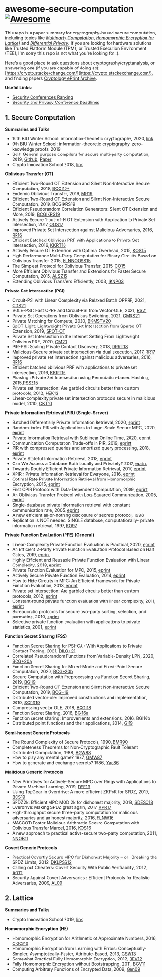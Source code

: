 # awesome-secure-computation [![Awesome](https://awesome.re/badge.svg)](https://awesome.re)

This repo is a paper summary for cryptography-based secure computation, including topics like [*Multiparty Computation*](https://en.wikipedia.org/wiki/Secure_multi-party_computation), [*Homomorphic Encryption (or Lattice)*](https://en.wikipedia.org/wiki/Homomorphic_encryption) and [*Differential Privacy*](https://en.wikipedia.org/wiki/Differential_privacy). If you are looking for hardware solutions like Trusted Platform Module (TPM), or Trusted Execution Environment (TEE), I'm sorry this repo is not what you're looking for :(.

Here's a good place to ask questions about cryptography/cryptanalysis, or answering one (if you are capable of doing so): [https://crypto.stackexchange.com/](https://crypto.stackexchange.com/), and finding papers [Cryptology ePrint Archive](https://eprint.iacr.org/).

**Useful Links**:

- [Security Conferences Ranking](http://faculty.cs.tamu.edu/guofei/sec_conf_stat.htm)
- [Security and Privacy Conference Deadlines](https://sec-deadlines.github.io/)



## 1. Secure Computation

**Summaries and Talks**

- 10th BIU Winter School: information-theoretic cryptography, 2020, [link](https://cyber.biu.ac.il/event/the-10th-biu-winter-school-on-cryptography/)
- 9th BIU Winter School: information-theoretic cryptography: zero-knowledge proofs, 2019
- SoK: General purpose compilers for secure multi-party computation, 2019, [Github](https://github.com/MPC-SoK/frameworks), [Paper](https://ieeexplore.ieee.org/abstract/document/8835312)
- Crypto Innovation School 2018, [link](https://crypto.sjtu.edu.cn/cis2018/)



**Oblivious Transfer (OT)**

- Efficient Two-Round OT Extension and Silent Non-Interactive Secure Computation, 2019, [BCGI19+](https://eprint.iacr.org/2019/1159)
- Endemic Oblivious Transfer, 2019, [MR19](https://eprint.iacr.org/2019/706)
- Efficient Two-Round OT Extension and Silent Non-Interactive Secure Computation, 2019, [BCGIKRS19](https://eprint.iacr.org/2019/1159)
- Efficient Pseudorandom Correlation Generators: Silent OT Extension and More, 2019, [BCGIKRS19](https://eprint.iacr.org/2019/448)
- Actively Secure 1-out-of-N OT Extension with Application to Private Set Intersection, 2017, [OOS17](https://eprint.iacr.org/2016/933)
- Improved Private Set Intersection against Malicious Adversaries, 2016, [RR16](https://eprint.iacr.org/2016/746)
- Efficient Batched Oblivious PRF with Applications to Private Set Intersection, 2016, [KKRT16](https://eprint.iacr.org/2016/799)
- Actively Secure OT Extension with Optimal Overhead, 2015, [KOS15](https://eprint.iacr.org/2015/546)
- High Performance Multi-Party Computation for Binary Circuits Based on Oblivious Transfer, 2015, [BLNNOOSS15](https://eprint.iacr.org/2015/472)
- The Simplest Protocol for Oblivious Transfer, 2015, [CO15](https://eprint.iacr.org/2015/267)
- More Efficient Oblivious Transfer and Extensions for Faster Secure Computation, 2015, [ALSZ15](https://eprint.iacr.org/2013/552)
- Extending Oblivious Transfers Efficiently, 2003, [IKNP03](https://www.iacr.org/archive/crypto2003/27290145/27290145.pdf)



**Private Set Intersection (PSI)**

- Circuit-PSI with Linear Complexity via Relaxed Batch OPPRF, 2021, [CGS21](https://eprint.iacr.org/2021/034)
- VOLE-PSI : Fast OPRF and Circuit-PSI from Vector-OLE, 2021, [RS21](https://eprint.iacr.org/2021/266)
- Private Set Operations from Oblivious Switching, 2021, [GMRS21](https://eprint.iacr.org/2021/243)
- Private Matching for Compute, 2020, [BKMSTV20](https://eprint.iacr.org/2020/599)
- SpOT-Light: Lightweight Private Set Intersection from Sparse OT Extension, 2019, [SPOT-OT](https://eprint.iacr.org/2019/634)
- Private Set Intersection in the Internet Setting From Lightweight Oblivious PRF, 2020, [CM20](https://eprint.iacr.org/2020/729)
- PIR-PSI: Scaling Private Contact Discovery, 2018, [DRRT18](https://eprint.iacr.org/2018/579)
- Malicious-Secure private set intersection via dual execution, 2017, [RR17](https://eprint.iacr.org/2017/769)
- Improved private set intersection against malicious adversaries, 2016, [RR16](https://eprint.iacr.org/2016/746)
- Efficient batched oblivious PRF with applications to private set intersection, 2016, [KKRT16](https://eprint.iacr.org/2016/799)
- Phasing : Private Set Intersection using Permutation-based Hashing, 2015,[PSSZ15](https://eprint.iacr.org/2015/634)
- Private set intersection: Are garbled circuits better than custom protocols, 2012, [HEK12](https://www.cs.umd.edu/~jkatz/papers/psi.pdf)
- Linear-complexity private set intersection protocols secure in malicious model, 2010, [CKT10](https://eprint.iacr.org/2010/469)



**Private Information Retrieval (PIR) (Single-Server)**

- Batched Differentially Private Information Retrieval, 2020, [eprint](https://eprint.iacr.org/2020/1596.pdf)
- Random-index PIR with Applications to Large-Scale Secure MPC, 2020, [eprint](https://eprint.iacr.org/2020/1248)
- Private Information Retrieval with Sublinear Online Time, 2020, [eprint](https://eprint.iacr.org/2019/1075)
- Communication Computation Trade-offs in PIR, 2019, [eprint](https://eprint.iacr.org/2019/1483)
- PIR with compressed queries and amortized query processing, 2018, [eprint](https://eprint.iacr.org/2017/1142)
- Private Stateful Information Retrieval, 2018, [eprint](https://eprint.iacr.org/2018/1083)
- Can We Access a Database Both Locally and Privately? 2017, [eprint](https://eprint.iacr.org/2017/567)
- Towards Doubly Efficient Private Information Retrieval, 2017, [eprint](https://eprint.iacr.org/2017/568)
- XPIR : Private Information Retrieval for Everyone, 2016, [eprint](https://eprint.iacr.org/2014/1025)
- Optimal Rate Private Information Retrieval from Homomorphic Encryption, 2015, [eprint](https://petsymposium.org/2015/papers/23_Kiayias.pdf)
- First CPIR Protocol with Data-Dependent Computation, 2009, [eprint](https://dl.acm.org/doi/10.5555/1883749.1883769)
- An Oblivious Transfer Protocol with Log-Squared Communication, 2005, [eprint](https://eprint.iacr.org/2004/063)
- Single-database private information retrieval with constant communication rate, 2005, [eprint](https://www.cs.umd.edu/~gasarch/TOPICS/pir/logn.pdf)
- A new efficient all-or-nothing disclosure of secrets protocol, 1998
- Replication is NOT needed: SINGLE database, computationally- private information retrieval, 1997, [KO97](https://web.cs.ucla.edu/~rafail/PUBLIC/34.pdf)



**Private Function Evaluation (PFE) (General)**

- Linear-Complexity Private Function Evaluation is Practical, 2020, [eprint](https://eprint.iacr.org/2020/853)
- An Efficient 2-Party Private Function Evaluation Protocol Based on Half Gates, 2019, [eprint](https://eprint.iacr.org/2017/415)
- Highly Efficient and Reusable Private Function Evaluation with Linear Complexity, 2018, [eprint](https://eprint.iacr.org/2018/515)
- Private Function Evaluation for MPC, 2015, [eprint](https://eprint.iacr.org/2013/137)
- Actively Secure Private Function Evaluation, 2014, [eprint](https://eprint.iacr.org/2014/102)
- How to Hide Circuits in MPC: An Efficient Framework for Private Function Evaluation, 2013, [eprint](https://eprint.iacr.org/2013/137)
- Private set intersection: Are garbled circuits better than custom protocols, 2012, [eprint](https://www.cs.umd.edu/~jkatz/papers/psi.pdf)
- Constant-round private function evaluation with linear complexity, 2011, [eprint](https://eprint.iacr.org/2010/528)
- Bureaucratic protocols for secure two-party sorting, selection, and permuting, 2010, [eprint](https://dl.acm.org/doi/10.1145/1755688.1755716)
- Selective private function evaluation with applications to private statistics, 2001, [eprint](https://dl.acm.org/doi/10.1145/383962.384047)





**Function Secret Sharing (FSS)**

- Function Secret Sharing for PSI-CA : With Applications to Private Contact Tracing, 2021, [DILO+21](https://eprint.iacr.org/2020/1599)
- Correlated Pseudorandom Functions from Variable-Density LPN, 2020, [BCG+20a](https://eprint.iacr.org/2020/1417)
- Function Secret Sharing for Mixed-Mode and Fixed-Point Secure Computation, 2020, [BCG+20b](https://eprint.iacr.org/2020/1392)
- Secure Computation with Preprocessing via Function Secret Sharing, 2019, [BGI19](https://eprint.iacr.org/2019/1095)
- Efficient Two-Round OT Extension and Silent Non-Interactive Secure Computation, 2019, [BCG+19](https://eprint.iacr.org/2019/1159)
- Distributed vector-ole: Improved constructions and implementation, 2019, [SGRR19](https://eprint.iacr.org/2019/1084)
- Compressing vector OLE, 2018, [BCGI18](https://eprint.iacr.org/2019/273)
- Function Secret Sharing, 2016, [BGI16a](https://www.iacr.org/archive/eurocrypt2015/90560300/90560300.pdf)
- Function secret sharing: Improvements and extensions, 2016, [BGI16b](https://eprint.iacr.org/2018/707)
- Distributed point functions and their applications, 2014, [GI19](https://www.iacr.org/archive/eurocrypt2014/84410245/84410245.pdf)







**Semi-honest Generic Protocols**

- The Round Complexity of Secure Protocols, 1990, [BMR90](http://web.cs.ucdavis.edu/~rogaway/papers/bmr90)
- Completeness Theorems for Non-Cryptographic Fault Tolerant Distributed Computation, 1988, [BGW88](https://dl.acm.org/doi/10.1145/62212.62213)
- How to play any mental game? 1987, [GMW87](https://dl.acm.org/doi/10.1145/28395.28420)
- How to generate and exchange secrets? 1986, [Yao86](https://ieeexplore.ieee.org/document/4568207)



**Malicious Generic Protocols**

- New Primitives for Actively-Secure MPC over Rings with Applications to Private Machine Learning, 2019, [DEF19](https://eprint.iacr.org/2019/599)
- Using TopGear in Overdrive: A more efficient ZKPoK for SPDZ, 2019, [BCS19](https://eprint.iacr.org/2019/035)
- SPDZ2k: Efficient MPC MOD 2k for dishonest majority, 2018, [SDESC18](https://eprint.iacr.org/2018/482)
- Overdrive: Making SPDZ great again, 2017, [KPR17](https://eprint.iacr.org/2017/1230)
- High-throughput secure three-party computation for malicious adversaries and an honest majority, 2016, [FLNW16](https://eprint.iacr.org/2016/944)
- MASCOT: Faster Malicious Arithmetic Secure Computation with Oblivious Transfer Marcel, 2016, [KOS16](https://eprint.iacr.org/2016/505)
- A new approach to practical active-secure two-party computation, 2011, [NNOB11](https://eprint.iacr.org/2011/091)



**Covert Generic Protocols**

- Practical Covertly Secure MPC for Dishonest Majority – or : Breaking the SPDZ Limits, 2012, [DKLPSS12](https://eprint.iacr.org/2012/642)
- Calling out Cheaters: Covert Security With Public Verifiability, 2012, [AO12](https://eprint.iacr.org/2012/708)
- Security Against Covert Adversaries : Efficient Protocols for Realistic Adversaries, 2009, [AL09](https://eprint.iacr.org/2007/060)



## 2. Lattice

**Summaries and Talks**

- Crypto Innovation School 2019, [link](https://crypto.sjtu.edu.cn/cis2019/)

**Homomorphic Encryption (HE)**

- Homomorphic Encryption for Arithmetic of Approximate Numbers, 2016, [CKKS16](https://eprint.iacr.org/2016/421)
- Homomorphic Encryption from Learning with Errors: Conceptually-Simpler, Asymptotically-Faster, Attribute-Based, 2013, [GSW13](https://eprint.iacr.org/2013/340)
- Somewhat Practical Fully Homomorphic Encryption, 2012, [BFV12](https://pdfs.semanticscholar.org/531f/8e756ea280f093138788ee896b3fa8ca085a.pdf)
- Fully Homomorphic Encryption without Bootstrapping, 2011, [BGV11](https://eprint.iacr.org/2011/277.pdf)
- Computing Arbitrary Functions of Encrypted Data, 2009, [Gen09](https://crypto.stanford.edu/craig/easy-fhe.pdf)
